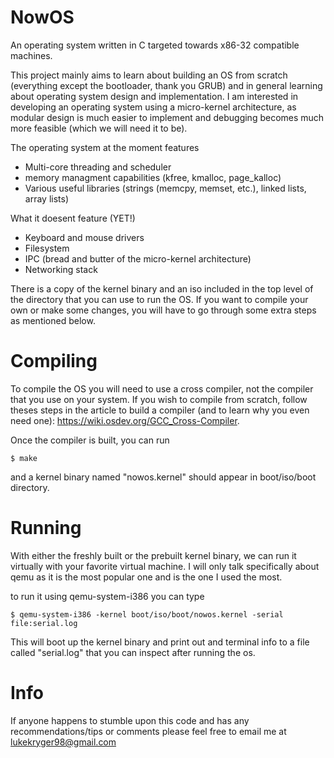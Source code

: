 # NowOS
An operating system written in C targeted towards x86-32 compatible machines.

This project mainly aims to learn about building an OS from scratch (everything except the bootloader, thank you GRUB) and in general learning about operating system design and implementation. I am interested in developing an operating system using a micro-kernel architecture, as modular design is much easier to implement and debugging becomes much more feasible (which we will need it to be). 

The operating system at the moment features
* Multi-core threading and scheduler
* memory managment capabilities (kfree, kmalloc, page_kalloc)
* Various useful libraries (strings (memcpy, memset, etc.), linked lists, array lists)

What it doesent feature (YET!) 
* Keyboard and mouse drivers
* Filesystem
* IPC (bread and butter of the micro-kernel architecture)
* Networking stack

There is a copy of the kernel binary and an iso included in the top level of the directory that you can use to run the OS. If you want to compile your own or make some changes, you will have to go through some extra steps as mentioned below. 
# Compiling


To compile the OS you will need to use a cross compiler, not the compiler that you use on your system. If you wish to compile from scratch, follow theses steps in the article to build a compiler (and to learn why you even need one): https://wiki.osdev.org/GCC_Cross-Compiler. 

Once the compiler is built, you can run 
 
    $ make
    
and a kernel binary named "nowos.kernel" should appear in boot/iso/boot directory. 

# Running

With either the freshly built or the prebuilt kernel binary, we can run it virtually with your favorite virtual machine. I will only talk specifically about qemu as it is the most popular one and is the one I used the most. 

to run it using qemu-system-i386 you can type

    $ qemu-system-i386 -kernel boot/iso/boot/nowos.kernel -serial file:serial.log
    
This will boot up the kernel binary and print out and terminal info to a file called "serial.log" that you can inspect after running the os. 

# Info
If anyone happens to stumble upon this code and has any recommendations/tips or comments please feel free to email me at lukekryger98@gmail.com
